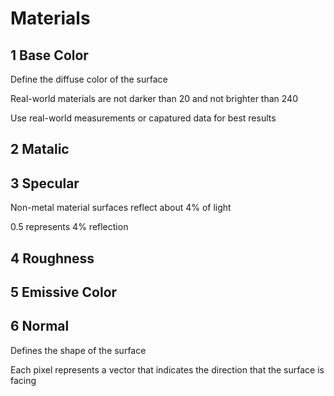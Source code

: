 # Materials

## 1 Base Color
Define the diffuse color of the surface

Real-world materials are not darker than 20 and not brighter than 240

Use real-world measurements or capatured data for best results

## 2 Matalic

## 3 Specular
Non-metal material surfaces reflect about 4% of light

0.5 represents 4% reflection

## 4 Roughness

## 5 Emissive Color

## 6 Normal
Defines the shape of the surface

Each pixel represents a vector that indicates the direction that the surface is facing

